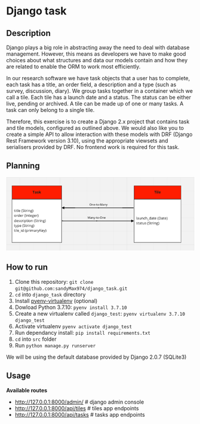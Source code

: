 # Django task

## Description

Django plays a big role in abstracting away the need to deal with database management. However, this means as developers we have to make good choices about what structures and data our models contain and how they are related to enable the ORM to work most efficiently.

In our research software we have task objects that a user has to complete, each task has a title, an order field, a description and a type (such as survey, discussion, diary). We group tasks together in a container which we call a tile. Each tile has a launch date and a status. The status can be either live, pending or archived. A tile can be made up of one or many tasks. A task can only belong to a single tile.

Therefore, this exercise is to create a Django 2.x project that contains task and tile models, configured as outlined above. We would also like you to create a simple API to allow interaction with these models with DRF (Django Rest Framework version 3.10), using the appropriate viewsets and serialisers provided by DRF. No frontend work is required for this task.

## Planning

![Entity_relationship Diagram](https://github.com/sandyMax974/django_task/blob/main/documents/Screenshot%202021-06-18%20at%2010.06.56.png)

## How to run

1. Clone this repository: `git clone git@github.com:sandyMax974/django_task.git`
2. `cd` into `django_task` directory
4. Install [pyenv-virtualenv](https://github.com/pyenv/pyenv-virtualenv) (optional)
5. Dowload Python 3.7.10: `pyenv install 3.7.10`
6. Create a new virtualenv called `django_test`: `pyenv virtualenv 3.7.10 django_test`
7. Activate virtualenv `pyenv activate django_test`
8. Run dependancy install: `pip install requirements.txt`
9. `cd` into `src` folder
10. Run `python manage.py runserver`

We will be using the default database provided by Django 2.0.7 (SQLite3)

## Usage

**Available routes**
* http://127.0.0.1:8000/admin/ # django admin console
* http://127.0.0.1:8000/api/tiles # tiles app endpoints
* http://127.0.0.1:8000/api/tasks # tasks app endpoints
